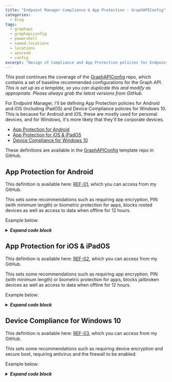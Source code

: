 ```yaml
---
title: "Endpoint Manager Compliance & App Protection - GraphAPIConfig"
categories:
  - blog
tags:
  - graphapi
  - graphapiconfig
  - powershell
  - named-locations
  - locations
  - azuread
  - config
excerpt: "Design of Compliance and App Protection policies for Endpoint Manager (Intune), that Conditional Access policies can then enforce..."
---
```

This post continues the coverage of the [GraphAPIConfig][GraphAPIConfig] repo, which contains a set of baseline recommended configurations for the Graph API. _This is set up as a template, so you can duplicate this and modify as appropriate. Please always grab the latest versions from GitHub._

For Endpoint Manager, I'll be defining App Protection policies for Android and iOS (including iPadOS) and Device Compliance policies for Windows 10. This is because for Android and iOS, these are mostly used for personal devices, and for Windows, it's more likely that they'll be corporate devices.

- [App Protection for Android](#app-protection-for-android)
- [App Protection for iOS & iPadOS](#app-protection-for-ios--ipados)
- [Device Compliance for Windows 10](#device-compliance-for-windows-10)

These definitions are available in the [GraphAPIConfig][GraphAPIConfig] template repo in GitHub.

## App Protection for Android
This definition is available here: [REF-01][em-ref1], which you can access from my GitHub.

This sets some recommendations such as requiring app encryption, PIN (with minimum length) or biometric protection for apps, blocks rooted devices as well as access to data when offline for 12 hours.

Example below:

<details>
  <summary><em><strong>Expand code block</strong></em></summary>

```json
{
    "SVC":  null,
    "REF":  null,
    "ENV":  null,
    "allowedAndroidDeviceManufacturers":  null,
    "allowedAndroidDeviceModels":  [

                                   ],
    "allowedDataIngestionLocations":  [
                                          "oneDriveForBusiness",
                                          "sharePoint",
                                          "camera"
                                      ],
    "allowedDataStorageLocations":  [

                                    ],
    "allowedInboundDataTransferSources":  "allApps",
    "allowedOutboundClipboardSharingExceptionLength":  0,
    "allowedOutboundClipboardSharingLevel":  "allApps",
    "allowedOutboundDataTransferDestinations":  "allApps",
    "appActionIfAndroidDeviceManufacturerNotAllowed":  "block",
    "appActionIfAndroidDeviceModelNotAllowed":  "block",
    "appActionIfAndroidSafetyNetAppsVerificationFailed":  "block",
    "appActionIfAndroidSafetyNetDeviceAttestationFailed":  "block",
    "appActionIfDeviceComplianceRequired":  "block",
    "appActionIfDeviceLockNotSet":  "block",
    "appActionIfMaximumPinRetriesExceeded":  "block",
    "appActionIfUnableToAuthenticateUser":  null,
    "approvedKeyboards":  [

                          ],
    "biometricAuthenticationBlocked":  false,
    "blockAfterCompanyPortalUpdateDeferralInDays":  0,
    "blockDataIngestionIntoOrganizationDocuments":  false,
    "contactSyncBlocked":  false,
    "createdDateTime":  "2021-04-08T14:17:18.1393133Z",
    "customBrowserDisplayName":  "",
    "customBrowserPackageId":  "",
    "customDialerAppDisplayName":  "",
    "customDialerAppPackageId":  "",
    "dataBackupBlocked":  false,
    "deployedAppCount":  0,
    "description":  "",
    "deviceComplianceRequired":  true,
    "deviceLockRequired":  false,
    "dialerRestrictionLevel":  "allApps",
    "disableAppEncryptionIfDeviceEncryptionIsEnabled":  false,
    "disableAppPinIfDevicePinIsSet":  false,
    "displayName":  "EM: Public App Protection for Android",
    "encryptAppData":  true,
    "exemptedAppPackages":  [

                            ],
    "fingerprintBlocked":  false,
    "id":  "T_992343b3-1e73-4359-b80e-dc8f30559d3b",
    "isAssigned":  false,
    "keyboardsRestricted":  false,
    "lastModifiedDateTime":  "2021-04-08T14:17:18.1393133Z",
    "managedBrowser":  "notConfigured",
    "managedBrowserToOpenLinksRequired":  false,
    "maximumAllowedDeviceThreatLevel":  "notConfigured",
    "maximumPinRetries":  5,
    "maximumRequiredOsVersion":  null,
    "maximumWarningOsVersion":  null,
    "maximumWipeOsVersion":  null,
    "minimumPinLength":  6,
    "minimumRequiredAppVersion":  null,
    "minimumRequiredCompanyPortalVersion":  null,
    "minimumRequiredOsVersion":  null,
    "minimumRequiredPatchVersion":  "0000-00-00",
    "minimumWarningAppVersion":  null,
    "minimumWarningCompanyPortalVersion":  null,
    "minimumWarningOsVersion":  null,
    "minimumWarningPatchVersion":  "0000-00-00",
    "minimumWipeAppVersion":  null,
    "minimumWipeCompanyPortalVersion":  null,
    "minimumWipeOsVersion":  null,
    "minimumWipePatchVersion":  "0000-00-00",
    "mobileThreatDefenseRemediationAction":  "block",
    "notificationRestriction":  "allow",
    "organizationalCredentialsRequired":  false,
    "periodBeforePinReset":  "PT0S",
    "periodOfflineBeforeAccessCheck":  "PT12H",
    "periodOfflineBeforeWipeIsEnforced":  "P90D",
    "periodOnlineBeforeAccessCheck":  "PT30M",
    "pinCharacterSet":  "numeric",
    "pinRequired":  true,
    "pinRequiredInsteadOfBiometricTimeout":  null,
    "previousPinBlockCount":  0,
    "printBlocked":  false,
    "requiredAndroidSafetyNetAppsVerificationType":  "none",
    "requiredAndroidSafetyNetDeviceAttestationType":  "none",
    "requiredAndroidSafetyNetEvaluationType":  "basic",
    "roleScopeTagIds":  [
                            "0"
                        ],
    "saveAsBlocked":  false,
    "screenCaptureBlocked":  false,
    "simplePinBlocked":  false,
    "targetedAppManagementLevels":  "unspecified",
    "version":  "\"c38a2c92-686a-407c-8b08-b8300ea42607\"",
    "warnAfterCompanyPortalUpdateDeferralInDays":  0,
    "wipeAfterCompanyPortalUpdateDeferralInDays":  0
}
```

</details>

## App Protection for iOS & iPadOS
This definition is available here: [REF-02][em-ref2], which you can access from my GitHub.

This sets some recommendations such as requiring app encryption, PIN (with minimum length) or biometric protection for apps, blocks jailbroken devices as well as access to data when offline for 12 hours.

Example below:

<details>
  <summary><em><strong>Expand code block</strong></em></summary>

```json
{
    "@odata.context": "https://graph.microsoft.com/beta/$metadata#deviceAppManagement/iosManagedAppProtections",
    "value": [
        {
            "displayName": "REF-02;ENV-P;VER-02; App Protection for iOS & iPadOS",
            "description": "",
            "createdDateTime": "2020-07-20T22:59:19.5998226Z",
            "lastModifiedDateTime": "2020-07-20T22:59:19.5998226Z",
            "roleScopeTagIds": [
                "0"
            ],
            "id": "T_481ce110-71cf-4407-926d-de146693e823",
            "version": "\"77e7caa4-af47-4d7d-8acd-109a4347ddc8\"",
            "periodOfflineBeforeAccessCheck": "PT12H",
            "periodOnlineBeforeAccessCheck": "PT30M",
            "allowedInboundDataTransferSources": "allApps",
            "allowedOutboundDataTransferDestinations": "allApps",
            "organizationalCredentialsRequired": false,
            "allowedOutboundClipboardSharingLevel": "allApps",
            "dataBackupBlocked": false,
            "deviceComplianceRequired": true,
            "managedBrowserToOpenLinksRequired": false,
            "saveAsBlocked": false,
            "periodOfflineBeforeWipeIsEnforced": "P90D",
            "pinRequired": true,
            "maximumPinRetries": 5,
            "simplePinBlocked": false,
            "minimumPinLength": 6,
            "pinCharacterSet": "numeric",
            "periodBeforePinReset": "PT0S",
            "allowedDataStorageLocations": [],
            "contactSyncBlocked": false,
            "printBlocked": false,
            "fingerprintBlocked": false,
            "disableAppPinIfDevicePinIsSet": true,
            "maximumRequiredOsVersion": null,
            "maximumWarningOsVersion": null,
            "maximumWipeOsVersion": null,
            "minimumRequiredOsVersion": null,
            "minimumWarningOsVersion": null,
            "minimumRequiredAppVersion": null,
            "minimumWarningAppVersion": null,
            "minimumWipeOsVersion": null,
            "minimumWipeAppVersion": null,
            "appActionIfDeviceComplianceRequired": "block",
            "appActionIfMaximumPinRetriesExceeded": "block",
            "pinRequiredInsteadOfBiometricTimeout": null,
            "allowedOutboundClipboardSharingExceptionLength": 0,
            "notificationRestriction": "allow",
            "previousPinBlockCount": 0,
            "managedBrowser": "notConfigured",
            "maximumAllowedDeviceThreatLevel": "notConfigured",
            "mobileThreatDefenseRemediationAction": "block",
            "blockDataIngestionIntoOrganizationDocuments": false,
            "allowedDataIngestionLocations": [
                "oneDriveForBusiness",
                "sharePoint",
                "camera"
            ],
            "appActionIfUnableToAuthenticateUser": null,
            "dialerRestrictionLevel": "allApps",
            "isAssigned": true,
            "targetedAppManagementLevels": "unspecified",
            "appDataEncryptionType": "whenDeviceLocked",
            "minimumRequiredSdkVersion": null,
            "deployedAppCount": 54,
            "faceIdBlocked": false,
            "minimumWipeSdkVersion": null,
            "allowedIosDeviceModels": null,
            "appActionIfIosDeviceModelNotAllowed": "block",
            "thirdPartyKeyboardsBlocked": false,
            "filterOpenInToOnlyManagedApps": false,
            "disableProtectionOfManagedOutboundOpenInData": false,
            "protectInboundDataFromUnknownSources": false,
            "customBrowserProtocol": "",
            "customDialerAppProtocol": "",
            "exemptedAppProtocols": [
                {
                    "name": "Default",
                    "value": "skype;app-settings;calshow;itms;itmss;itms-apps;itms-appss;itms-services;"
                }
            ]
        }
    ]
}
```

</details>

## Device Compliance for Windows 10
This definition is available here: [REF-03][em-ref3], which you can access from my GitHub.

This sets some recommendations such as requiring device encryption and secure boot, requiring antivirus and the firewall to be enabled.

Example below:

<details>
  <summary><em><strong>Expand code block</strong></em></summary>

```json
{
    "@odata.context": "https://graph.microsoft.com/beta/$metadata#deviceManagement/deviceCompliancePolicies",
    "value": [
        {
            "@odata.type": "#microsoft.graph.windows10CompliancePolicy",
            "roleScopeTagIds": [
                "0"
            ],
            "id": "e8c8b379-af43-4c5c-8df0-a72b7276148d",
            "createdDateTime": "2020-07-07T15:08:20.0938467Z",
            "description": null,
            "lastModifiedDateTime": "2020-11-01T13:56:55.5928833Z",
            "displayName": "REF-03;ENV-P;VER-02; Device Compliance for Windows 10",
            "version": 6,
            "passwordRequired": true,
            "passwordBlockSimple": true,
            "passwordRequiredToUnlockFromIdle": false,
            "passwordMinutesOfInactivityBeforeLock": 15,
            "passwordExpirationDays": null,
            "passwordMinimumLength": 6,
            "passwordMinimumCharacterSetCount": null,
            "passwordRequiredType": "deviceDefault",
            "passwordPreviousPasswordBlockCount": null,
            "requireHealthyDeviceReport": false,
            "osMinimumVersion": null,
            "osMaximumVersion": null,
            "mobileOsMinimumVersion": null,
            "mobileOsMaximumVersion": null,
            "earlyLaunchAntiMalwareDriverEnabled": false,
            "bitLockerEnabled": true,
            "secureBootEnabled": true,
            "codeIntegrityEnabled": false,
            "storageRequireEncryption": true,
            "activeFirewallRequired": true,
            "defenderEnabled": true,
            "defenderVersion": null,
            "signatureOutOfDate": true,
            "rtpEnabled": true,
            "antivirusRequired": true,
            "antiSpywareRequired": true,
            "deviceThreatProtectionEnabled": false,
            "deviceThreatProtectionRequiredSecurityLevel": "unavailable",
            "configurationManagerComplianceRequired": false,
            "tpmRequired": true,
            "deviceCompliancePolicyScript": null,
            "validOperatingSystemBuildRanges": []
        }
    ]
}
```

</details>

[em-ref1]: https://github.com/wesley-trust/GraphAPIConfig/blob/main/EndpointManager/AppProtection/Policies/ENV-P/REF-01%3BENV-P%3BVER-02%3B%20App%20Protection%20for%20Android.json
[em-ref2]: https://github.com/wesley-trust/GraphAPIConfig/blob/main/EndpointManager/AppProtection/Policies/ENV-P/REF-02%3BENV-P%3BVER-02%3B%20App%20Protection%20for%20iOS%20%26%20iPadOS.json
[em-ref3]: https://github.com/wesley-trust/GraphAPIConfig/blob/main/EndpointManager/DeviceCompliance/Policies/ENV-P/REF-03%3BENV-P%3BVER-02%3B%20Device%20Compliance%20for%20Windows%2010.json
[GraphAPIConfig]: https://github.com/wesley-trust/GraphAPIConfig